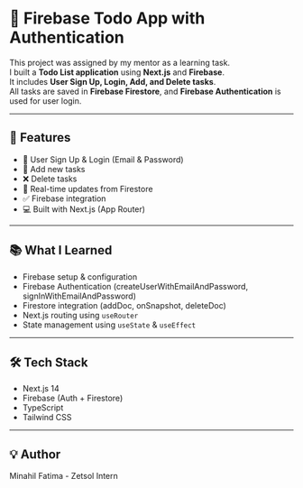 # 📝 Firebase Todo App with Authentication

This project was assigned by my mentor as a learning task.  
I built a **Todo List application** using **Next.js** and **Firebase**.  
It includes **User Sign Up, Login, Add, and Delete tasks**.  
All tasks are saved in **Firebase Firestore**, and **Firebase Authentication** is used for user login.

---

## 🚀 Features

- 🔐 User Sign Up & Login (Email & Password)
- 📝 Add new tasks
- ❌ Delete tasks
- 🔄 Real-time updates from Firestore
- ✅ Firebase integration
- 💻 Built with Next.js (App Router)

---

## 📚 What I Learned

- Firebase setup & configuration  
- Firebase Authentication (createUserWithEmailAndPassword, signInWithEmailAndPassword)  
- Firestore integration (addDoc, onSnapshot, deleteDoc)  
- Next.js routing using `useRouter`  
- State management using `useState` & `useEffect`

---

## 🛠 Tech Stack

- Next.js 14
- Firebase (Auth + Firestore)
- TypeScript
- Tailwind CSS

---

## 💡 Author

Minahil Fatima - Zetsol Intern
